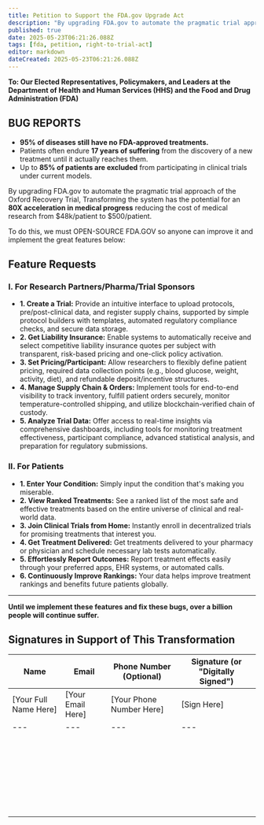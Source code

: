 ```yaml
---
title: Petition to Support the FDA.gov Upgrade Act
description: "By upgrading FDA.gov to automate the pragmatic trial approach of the Oxford Recovery Trial, Transforming the system has the potential for an **80X acceleration in medical progress** reducing the cost of medical research from $48k/patient to $500/patient."
published: true
date: 2025-05-23T06:21:26.088Z
tags: [fda, petition, right-to-trial-act]
editor: markdown
dateCreated: 2025-05-23T06:21:26.088Z
---
```


**To: Our Elected Representatives, Policymakers, and Leaders at the Department of Health and Human Services (HHS) and the Food and Drug Administration (FDA)**

## BUG REPORTS

- **95% of diseases still have no FDA-approved treatments.**
- Patients often endure **17 years of suffering** from the discovery of a new treatment until it actually reaches them.
- Up to **85% of patients are excluded** from participating in clinical trials under current models.

By upgrading FDA.gov to automate the pragmatic trial approach of the Oxford Recovery Trial, Transforming the system has the potential for an **80X acceleration in medical progress** reducing the cost of medical research from $48k/patient to $500/patient.

To do this, we must OPEN-SOURCE FDA.GOV so anyone can improve it and implement the great features below:

## Feature Requests

### I. For Research Partners/Pharma/Trial Sponsors

- **1. Create a Trial:** Provide an intuitive interface to upload protocols, pre/post-clinical data, and register supply chains, supported by simple protocol builders with templates, automated regulatory compliance checks, and secure data storage.
- **2. Get Liability Insurance:** Enable systems to automatically receive and select competitive liability insurance quotes per subject with transparent, risk-based pricing and one-click policy activation.
- **3. Set Pricing/Participant:** Allow researchers to flexibly define patient pricing, required data collection points (e.g., blood glucose, weight, activity, diet), and refundable deposit/incentive structures.
- **4. Manage Supply Chain & Orders:** Implement tools for end-to-end visibility to track inventory, fulfill patient orders securely, monitor temperature-controlled shipping, and utilize blockchain-verified chain of custody.
- **5. Analyze Trial Data:** Offer access to real-time insights via comprehensive dashboards, including tools for monitoring treatment effectiveness, participant compliance, advanced statistical analysis, and preparation for regulatory submissions.

### II. For Patients

- **1. Enter Your Condition:** Simply input the condition that's making you miserable.
- **2. View Ranked Treatments:** See a ranked list of the most safe and effective treatments based on the entire universe of clinical and real-world data.
- **3. Join Clinical Trials from Home:** Instantly enroll in decentralized trials for promising treatments that interest you.
- **4. Get Treatment Delivered:** Get treatments delivered to your pharmacy or physician and schedule necessary lab tests automatically.
- **5. Effortlessly Report Outcomes:** Report treatment effects easily through your preferred apps, EHR systems, or automated calls.
- **6. Continuously Improve Rankings:** Your data helps improve treatment rankings and benefits future patients globally.

---

**Until we implement these features and fix these bugs, over a billion people will continue suffer.**

## Signatures in Support of This Transformation

| Name                  | Email             | Phone Number (Optional)  | Signature (or "Digitally Signed") |
| --------------------- | ----------------- | ------------------------ | --------------------------------- |
| [Your Full Name Here] | [Your Email Here] | [Your Phone Number Here] | [Sign Here]                       |
| ---                   | ---               | ---                      | ---                               |
|                       |                   |                          |                                   |
|                       |                   |                          |                                   |
|                       |                   |                          |                                   |
|                       |                   |                          |                                   |
|                       |                   |                          |                                   |
|                       |                   |                          |                                   |
|                       |                   |                          |                                   |
|                       |                   |                          |                                   |
|                       |                   |                          |                                   |
|                       |                   |                          |                                   |
|                       |                   |                          |                                   |
|                       |                   |                          |                                   |
|                       |                   |                          |                                   |
|                       |                   |                          |                                   |
|                       |                   |                          |                                   |
|                       |                   |                          |                                   |
|                       |                   |                          |                                   |
|                       |                   |                          |                                   |
|                       |                   |                          |                                   |
|                       |                   |                          |                                   |
|                       |                   |                          |                                   |
|                       |                   |                          |                                   |
|                       |                   |                          |                                   |
|                       |                   |                          |                                   |
|                       |                   |                          |                                   |
|                       |                   |                          |                                   |
|                       |                   |                          |                                   |
|                       |                   |                          |                                   |
